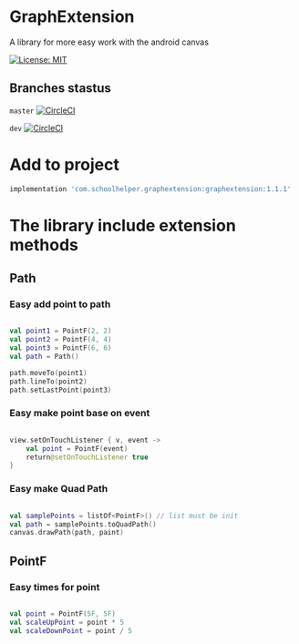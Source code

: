 # GraphExtension
A library for more easy work with the android canvas

[![License: MIT](https://img.shields.io/badge/License-MIT-yellow.svg)](https://opensource.org/licenses/MIT)

## Branches stastus
`master` [![CircleCI](https://circleci.com/gh/jordan1997/androidgraphextension/tree/master.svg?style=svg)](https://circleci.com/gh/jordan1997/androidgraphextension/tree/master)

`dev` [![CircleCI](https://circleci.com/gh/jordan1997/androidgraphextension/tree/dev.svg?style=svg)](https://circleci.com/gh/jordan1997/androidgraphextension/tree/dev)

# Add to project
```groovy
implementation 'com.schoolhelper.graphextension:graphextension:1.1.1'
```

# The library include extension methods

## Path

### Easy add point to path

```kotlin

val point1 = PointF(2, 2)
val point2 = PointF(4, 4)
val point3 = PointF(6, 6)
val path = Path()

path.moveTo(point1)
path.lineTo(point2)
path.setLastPoint(point3)

```

### Easy make point base on event
```kotlin

view.setOnTouchListener { v, event ->
	val point = PointF(event)
	return@setOnTouchListener true
}

```

### Easy make Quad Path

```kotlin

val samplePoints = listOf<PointF>() // list must be init
val path = samplePoints.toQuadPath()
canvas.drawPath(path, paint)

```

## PointF

### Easy times for point
```kotlin

val point = PointF(5F, 5F)
val scaleUpPoint = point * 5
val scaleDownPoint = point / 5

```
